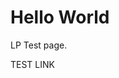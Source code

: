 <!DOCTYPE html>
<html>
<head>
  <style>
    .lp-window-root .chips-wrapper .chips-row>.chips-item,
    .lp-window-root .lp_chat_line_wrapper .lp_rich_content_line .lp_title_text .lp-json-pollock {
        font-family: 'Trebuchet MS', Helvetica, sans-serif;
    }
    .lp-window-root .chips-wrapper .chips-slider .chips-row {
        flex-wrap: wrap !important;
        height: unset;
    }
    .lp-window-root .chips-wrapper .chips-slider .chips-row .chips-item {
        margin-bottom: 10px !important;
    }
    .lp-window-root .chips-wrapper .chips-slider .chips-row {
        display: inline;
    }
    .lp-window-root .chips-wrapper .chips-slider .chips-row:nth-of-type(2) {
        margin-left: 10px;
    }
    .lp-window-root .chips-wrapper .chips-row>.chips-item:focus {
        border-color: #662d91;
        border-width: 2px;
    }
    .lp-window-root .lp_chat_line_wrapper .lp_rich_content_line .lp_title_text .lp-json-pollock .lp-json-pollock-element-button button {
        cursor: pointer;
    }
</style>
<!-- BEGIN LivePerson Monitor. -->
<script type="text/javascript">window.lpTag=window.lpTag||{},'undefined'==typeof window.lpTag._tagCount?(window.lpTag={wl:lpTag.wl||null,scp:lpTag.scp||null,site:'31014540'||'',section:lpTag.section||'',tagletSection:lpTag.tagletSection||null,autoStart:lpTag.autoStart!==!1,ovr:lpTag.ovr||{},_v:'1.10.0',_tagCount:1,protocol:'https:',events:{bind:function(t,e,i){lpTag.defer(function(){lpTag.events.bind(t,e,i)},0)},trigger:function(t,e,i){lpTag.defer(function(){lpTag.events.trigger(t,e,i)},1)}},defer:function(t,e){0===e?(this._defB=this._defB||[],this._defB.push(t)):1===e?(this._defT=this._defT||[],this._defT.push(t)):(this._defL=this._defL||[],this._defL.push(t))},load:function(t,e,i){var n=this;setTimeout(function(){n._load(t,e,i)},0)},_load:function(t,e,i){var n=t;t||(n=this.protocol+'//'+(this.ovr&&this.ovr.domain?this.ovr.domain:'lptag.liveperson.net')+'/tag/tag.js?site='+this.site);var o=document.createElement('script');o.setAttribute('charset',e?e:'UTF-8'),i&&o.setAttribute('id',i),o.setAttribute('src',n),document.getElementsByTagName('head').item(0).appendChild(o)},init:function(){this._timing=this._timing||{},this._timing.start=(new Date).getTime();var t=this;window.attachEvent?window.attachEvent('onload',function(){t._domReady('domReady')}):(window.addEventListener('DOMContentLoaded',function(){t._domReady('contReady')},!1),window.addEventListener('load',function(){t._domReady('domReady')},!1)),'undefined'===typeof window._lptStop&&this.load()},start:function(){this.autoStart=!0},_domReady:function(t){this.isDom||(this.isDom=!0,this.events.trigger('LPT','DOM_READY',{t:t})),this._timing[t]=(new Date).getTime()},vars:lpTag.vars||[],dbs:lpTag.dbs||[],ctn:lpTag.ctn||[],sdes:lpTag.sdes||[],hooks:lpTag.hooks||[],identities:lpTag.identities||[],ev:lpTag.ev||[]},lpTag.init()):window.lpTag._tagCount+=1;</script>
<!-- END LivePerson Monitor. -->
</head>
<body>
<h1>Hello World</h1>
<p>LP Test page.</p>
  <div id="LP_DIV_1621908932412" data-LP-event="click">TEST LINK</div>
</body>
</html>
